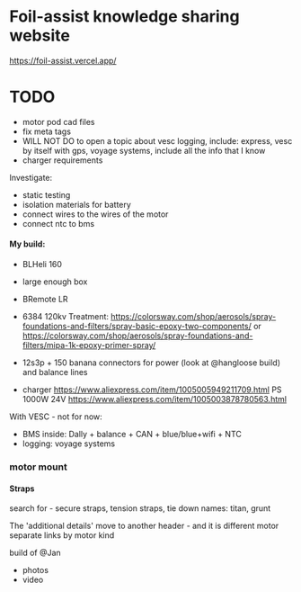 # Foil-assist knowledge sharing website

https://foil-assist.vercel.app/

# TODO

- motor pod cad files
- fix meta tags
- WILL NOT DO to open a topic about vesc logging, include: express, vesc by itself with gps, voyage systems, include all the info that I know
- charger requirements

Investigate:

- static testing
- isolation materials for battery
- connect wires to the wires of the motor
- connect ntc to bms

#### My build:

- BLHeli 160
- large enough box
- BRemote LR

- 6384 120kv
  Treatment:
  https://colorsway.com/shop/aerosols/spray-foundations-and-filters/spray-basic-epoxy-two-components/
  or
  https://colorsway.com/shop/aerosols/spray-foundations-and-filters/mipa-1k-epoxy-primer-spray/

- 12s3p + 150 banana connectors for power (look at @hangloose build) and balance lines
- charger
  https://www.aliexpress.com/item/1005005949211709.html
  PS 1000W 24V
  https://www.aliexpress.com/item/1005003878780563.html

With VESC - not for now:

- BMS inside: Dally + balance + CAN + blue/blue+wifi + NTC
- logging: voyage systems

### motor mount

#### Straps

search for - secure straps, tension straps, tie down
names: titan, grunt

The 'additional details' move to another header - and it is different motor
separate links by motor kind

build of @Jan

- photos
- video
